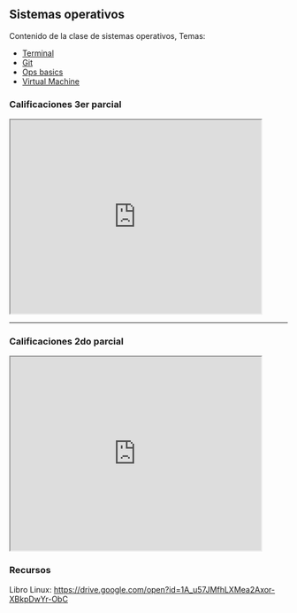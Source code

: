 ## Sistemas operativos
Contenido de la clase de sistemas operativos, Temas:

* [Terminal](https://hackmd.io/@ETrs8IH-TXGRgF0lUhdYMg/Sy2BNK2rr)
* [Git](https://hackmd.io/@ETrs8IH-TXGRgF0lUhdYMg/S1J3KABIH)
* [Ops basics](https://hackmd.io/@ETrs8IH-TXGRgF0lUhdYMg/HyPgYguYB)
* [Virtual Machine](https://hackmd.io/@ETrs8IH-TXGRgF0lUhdYMg/S1oSj2rPr)


### Calificaciones 3er parcial
<iframe src="https://docs.google.com/spreadsheets/d/e/2PACX-1vT6D3I8GvHHMwCZm_oYuKdaEc4HJS98v5A3l0GvToVzpWHMKIQh6zR-fmBvRQrLejqLgLvO4pKLcnYB/pubhtml?gid=64071917&amp;single=true&amp;widget=true&amp;headers=false" width =90% height=350px ></iframe>

--- 

### Calificaciones 2do parcial
<iframe src="https://docs.google.com/spreadsheets/d/e/2PACX-1vT6D3I8GvHHMwCZm_oYuKdaEc4HJS98v5A3l0GvToVzpWHMKIQh6zR-fmBvRQrLejqLgLvO4pKLcnYB/pubhtml?gid=1321085503&amp;single=true&amp;widget=true&amp;headers=false" width =90% height=350px ></iframe>


### Recursos

Libro Linux: https://drive.google.com/open?id=1A_u57JMfhLXMea2Axor-XBkpDwYr-ObC

<!-- Global site tag (gtag.js) - Google Analytics -->
<script async src="https://www.googletagmanager.com/gtag/js?id=UA-151812238-2"></script>
<script>
  window.dataLayer = window.dataLayer || [];
  function gtag(){dataLayer.push(arguments);}
  gtag('js', new Date());

  gtag('config', 'UA-151812238-2');
</script>

